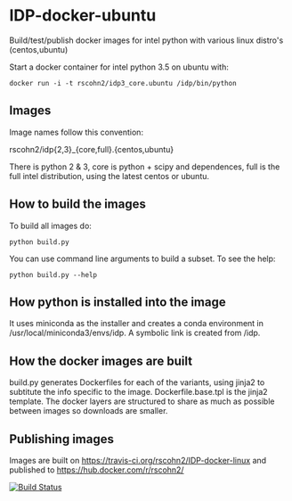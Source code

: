 # IDP-docker-ubuntu

Build/test/publish docker images for intel python with various linux distro's (centos,ubuntu)

Start a docker container for intel python 3.5 on ubuntu with:

    docker run -i -t rscohn2/idp3_core.ubuntu /idp/bin/python

## Images

Image names follow this convention:

rscohn2/idp{2,3}_{core,full}.{centos,ubuntu}

There is python 2 & 3, core is python + scipy and dependences, full is the
full intel distribution, using the latest centos or ubuntu.

## How to build the images

To build all images do:

    python build.py 

You can use command line arguments to build a subset. To see the help:

    python build.py --help

## How python is installed into the image

It uses miniconda as the installer and creates a conda environment in
/usr/local/miniconda3/envs/idp. A symbolic link is created from /idp.

## How the docker images are built

build.py generates Dockerfiles for each of the variants, using jinja2 to
subtitute the info specific to the image. Dockerfile.base.tpl is the jinja2
template. The docker layers are structured to share as much as possible between
images so downloads are smaller.

## Publishing images

Images are built on https://travis-ci.org/rscohn2/IDP-docker-linux and
published to https://hub.docker.com/r/rscohn2/

[![Build Status](https://travis-ci.org/rscohn2/IDP-docker-linux.svg?branch=master)](https://travis-ci.org/rscohn2/IDP-docker-linux)
